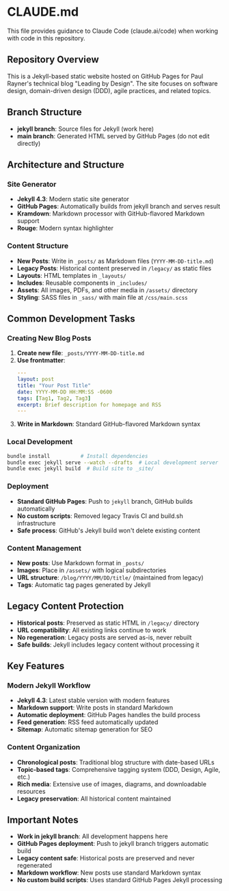 # CLAUDE.md

This file provides guidance to Claude Code (claude.ai/code) when working with code in this repository.

## Repository Overview

This is a Jekyll-based static website hosted on GitHub Pages for Paul Rayner's technical blog "Leading by Design". The site focuses on software design, domain-driven design (DDD), agile practices, and related topics.

## Branch Structure

- **jekyll branch**: Source files for Jekyll (work here)
- **main branch**: Generated HTML served by GitHub Pages (do not edit directly)

## Architecture and Structure

### Site Generator
- **Jekyll 4.3**: Modern static site generator
- **GitHub Pages**: Automatically builds from jekyll branch and serves result
- **Kramdown**: Markdown processor with GitHub-flavored Markdown support
- **Rouge**: Modern syntax highlighter

### Content Structure  
- **New Posts**: Write in `_posts/` as Markdown files (`YYYY-MM-DD-title.md`)
- **Legacy Posts**: Historical content preserved in `/legacy/` as static files
- **Layouts**: HTML templates in `_layouts/`
- **Includes**: Reusable components in `_includes/`
- **Assets**: All images, PDFs, and other media in `/assets/` directory
- **Styling**: SASS files in `_sass/` with main file at `/css/main.scss`

## Common Development Tasks

### Creating New Blog Posts
1. **Create new file**: `_posts/YYYY-MM-DD-title.md`
2. **Use frontmatter**:
   ```yaml
   ---
   layout: post
   title: "Your Post Title"
   date: YYYY-MM-DD HH:MM:SS -0600
   tags: [Tag1, Tag2, Tag3]
   excerpt: Brief description for homepage and RSS
   ---
   ```
3. **Write in Markdown**: Standard GitHub-flavored Markdown syntax

### Local Development
```bash
bundle install          # Install dependencies
bundle exec jekyll serve --watch --drafts  # Local development server
bundle exec jekyll build  # Build site to _site/
```

### Deployment
- **Standard GitHub Pages**: Push to `jekyll` branch, GitHub builds automatically
- **No custom scripts**: Removed legacy Travis CI and build.sh infrastructure
- **Safe process**: GitHub's Jekyll build won't delete existing content

### Content Management
- **New posts**: Use Markdown format in `_posts/`
- **Images**: Place in `/assets/` with logical subdirectories
- **URL structure**: `/blog/YYYY/MM/DD/title/` (maintained from legacy)
- **Tags**: Automatic tag pages generated by Jekyll

## Legacy Content Protection

- **Historical posts**: Preserved as static HTML in `/legacy/` directory
- **URL compatibility**: All existing links continue to work
- **No regeneration**: Legacy posts are served as-is, never rebuilt
- **Safe builds**: Jekyll includes legacy content without processing it

## Key Features

### Modern Jekyll Workflow
- **Jekyll 4.3**: Latest stable version with modern features
- **Markdown support**: Write posts in standard Markdown
- **Automatic deployment**: GitHub Pages handles the build process
- **Feed generation**: RSS feed automatically updated
- **Sitemap**: Automatic sitemap generation for SEO

### Content Organization
- **Chronological posts**: Traditional blog structure with date-based URLs  
- **Topic-based tags**: Comprehensive tagging system (DDD, Design, Agile, etc.)
- **Rich media**: Extensive use of images, diagrams, and downloadable resources
- **Legacy preservation**: All historical content maintained

## Important Notes

- **Work in jekyll branch**: All development happens here
- **GitHub Pages deployment**: Push to jekyll branch triggers automatic build
- **Legacy content safe**: Historical posts are preserved and never regenerated
- **Markdown workflow**: New posts use standard Markdown syntax
- **No custom build scripts**: Uses standard GitHub Pages Jekyll processing